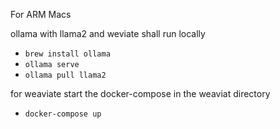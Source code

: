 For ARM Macs

ollama with llama2 and weviate shall run locally

 - `brew install ollama`
 - `ollama serve`
 - `ollama pull llama2`

for weaviate start the docker-compose in the weaviat directory

 - `docker-compose up`

